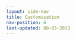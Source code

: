```yaml
---
layout: side-nav
title: Customisation
nav-position: 6
last-updated: 08-03-2013
---
```



<!-- This Page exists for the creation of the sub-menu only and is not displayed on the site -->
